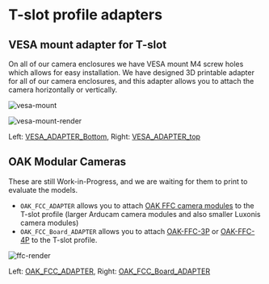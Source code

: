 # T-slot profile adapters

## VESA mount adapter for T-slot

On all of our camera enclosures we have VESA mount M4 screw holes which allows for easy installation. We have designed 3D printable adapter for all of our camera
enclosures, and this adapter allows you to attach the camera horizontally or vertically.

![vesa-mount](https://user-images.githubusercontent.com/18037362/188183573-1c1ba7ed-ca95-4085-9673-666d6831d603.png)

![vesa-mount-render](https://user-images.githubusercontent.com/18037362/188178737-37e8d53c-e25e-4cec-8254-3d7e3c9bbc36.png)

Left: [VESA_ADAPTER_Bottom](./VESA_ADAPTER_Bottom.step), Right: [VESA_ADAPTER_top](./VESA_ADAPTER_top.step)

## OAK Modular Cameras

These are still Work-in-Progress, and we are waiting for them to print to evaluate the models.

- `OAK_FCC_ADAPTER` allows you to attach [OAK FFC camera modules](https://docs.luxonis.com/projects/hardware/en/latest/pages/arducam.html) to the T-slot profile (larger Arducam camera modules and also smaller Luxonis camera modules)
- `OAK_FCC_Board_ADAPTER` allows you to attach [OAK-FFC-3P](https://docs.luxonis.com/projects/hardware/en/latest/pages/DM1090.html) or [OAK-FFC-4P](https://docs.luxonis.com/projects/hardware/en/latest/pages/DD2090.html) to the T-slot profile.

![ffc-render](https://user-images.githubusercontent.com/18037362/188179175-2640b740-cfb3-47f5-b063-ce271b35597f.png)

Left: [OAK_FCC_ADAPTER](./OAK_FCC_ADAPTER.step), Right: [OAK_FCC_Board_ADAPTER](./OAK_FCC_Board_ADAPTER.step)